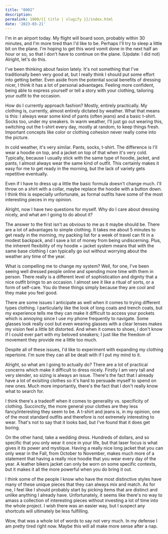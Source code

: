 ```yaml
---
title: "0002"
description: 
permalink: 1000/{{ title | slugify }}/index.html
date: '2023-03-21'
---
```


I'm in an airport today. My flight will board soon, probably within 30 minutes, and I'm more tired than I'd like to be. Perhaps I'll try to sleep a little bit on the plane. I'm hoping to get this word vomit done in the next half an hour or so, so that I don't have to continue on the plane. (Update: I did not) Alright, let's do this.

I've been thinking about fasion lately. It's not something that I've traditionally been very good at, but I really think I should put some effort into getting better. Even aside from the potential social benefits of dressing nicer, I think it has a lot of personal advantages. Feeling more confident, being able to express yourself or tell a story with your clothing, tailoring your outfit to the occasion.

How do I currently approach fashion? Mostly, entirely practically. My clothing is, currently, almost entirely dictated by weather. What that means is this: I always wear some kind of pants (often jeans) and a basic t-shirt. Socks too, under my sneakers. In warm weather, I'll just go out wearing this, switching out the t-shirt every day, mostly at random, to keep things fresh. Important concepts like color or clothing cohesion never really come into the picture.

In cold weather, it's very similar. Pants, socks, t-shirt. The difference is I'll wear a hoodie on top, and a jacket on top of that when it's very cold. Typically, because I usually stick with the same type of hoodie, jacket, and pants, I almost always wear the same kind of outfit. This certainly makes it easy for me to get ready in the morning, but the lack of variety gets repetitive eventually.

Even if I have to dress up a little the basic formula doesn't change much. I'll throw on a shirt with a collar, maybe replace the hoodie with a button down. I think this is especially unfortunate, as formal outfits have some of the most interesting pieces in my opinion.

Alright, now I have two questions for myself. Why do I care about dressing nicely, and what am I going to do about it?

The answer to the first isn't as obvious to me as it maybe should be. There are a lot of advantages to simple clothing. It takes me about 5 minutes to get ready in the morning, my packing list for a week of travel can fit in a modest backpack, and I save a lot of money from being undiscerning. Plus, the inherent flexibility of my hoodie + jacket system means that with the same base clothing I can typically go out without worrying about the weather any time of the year.

What is compelling me to change my system? Well, for one, I've been seeing well dressed people online and spending more time with them in person. There really is a different level of sophistication and dignity that a nice outfit brings to an occasion. I almost see it like a ritual of sorts, or a form of self-care. You do these things simply because they are cool and they make you feel good.

There are some issues I anticipate as well when it comes to trying different types clothing. I particularly like the look of long coats and trench coats, but my experience tells me they can make it difficult to access your pockets which is annoying since I use my phone frequently to navigate. Some glasses look really cool but even wearing glasses with a clear lenses makes my vision feel a little bit distorted. And when it comes to shoes, I don't know if I could ever part with my beloved sneakers; I just like the freedom of movement they provide me a little too much.

Despite all of these issues, I'd like to experiment with expanding my clothing repertoire. I'm sure they can all be dealt with if I put my mind to it.

Alright, so what am I going to actually do? There are a lot of practical concerns which make it difficult to dress nicely. Firstly I am very tall and very slender, so sizing is always an issue. There's the fact that I already have a lot of exisiting clothes so it's hard to persuade myself to spend on new ones. Much more importantly, there's the fact that I don't really know what to search for.

I think there's a tradeoff when it comes to generality vs. specificity of clothing. Succinctly, the more general your clothes are they less fancy/interesting they seem to be. A t-shirt and jeans is, in my opinion, one of the most standard outfits and therefore is not extremely interesting to wear. That's not to say that it looks bad, but I've found that it does get boring.

On the other hand, take a wedding dress. Hundreds of dollars, and so specific that you only wear it once in your life, but that laser focus is what gives it its power and mystique. Having a really nice long jacket that you can only wear in the Fall, from October to November, makes much more of a statement that having a really nice hoodie that you wear every day of the year. A leather bikers jacket can only be worn on some specific contexts, but it makes it all the more powerful when you do bring it out.

I think some of the people I know who have the most distinctive styles have many of these unique pieces that they can always mix and match. As for me, I feel like I should probably start by picking items that are distinct and unlike anything I already have. Unfortunately, it seems like there's no way to amass a collection of interesting pieces without investing a lot of time into the whole project. I wish there was an easier way, but I suspect any shortcuts will ultimately be less fulfilling.

Wow, that was a whole lot of words to say not very much. In my defense I am pretty tired right now. Maybe this will all make more sense after a nap.